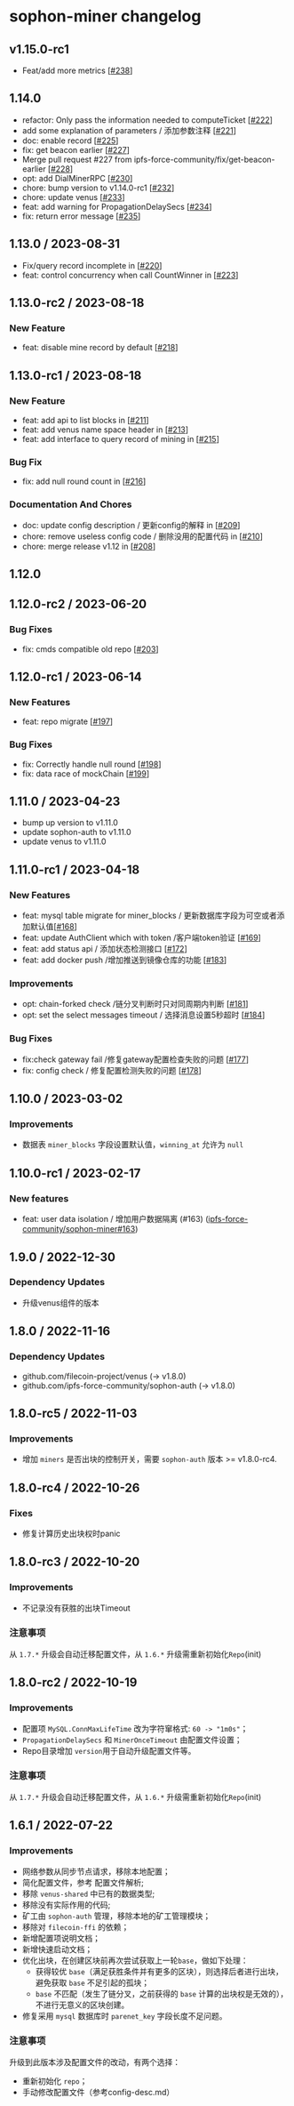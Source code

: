 # sophon-miner changelog

## v1.15.0-rc1

* Feat/add more metrics [[#238](https://github.com/ipfs-force-community/sophon-miner/pull/238)]

## 1.14.0

* refactor: Only pass the information needed to computeTicket [[#222](https://github.com/ipfs-force-community/sophon-miner/pull/222)]
* add some explanation of parameters / 添加参数注释  [[#221](https://github.com/ipfs-force-community/sophon-miner/pull/221)]
* doc: enable record [[#225](https://github.com/ipfs-force-community/sophon-miner/pull/225)]
* fix: get beacon earlier [[#227](https://github.com/ipfs-force-community/sophon-miner/pull/227)]
* Merge pull request #227 from ipfs-force-community/fix/get-beacon-earlier [[#228](https://github.com/ipfs-force-community/sophon-miner/pull/228)]
* opt: add DialMinerRPC [[#230](https://github.com/ipfs-force-community/sophon-miner/pull/230)]
* chore: bump version to v1.14.0-rc1 [[#232](https://github.com/ipfs-force-community/sophon-miner/pull/232)]
* chore: update venus [[#233](https://github.com/ipfs-force-community/sophon-miner/pull/233)]
* feat: add warning for PropagationDelaySecs [[#234](https://github.com/ipfs-force-community/sophon-miner/pull/234)]
* fix: return error message [[#235](https://github.com/ipfs-force-community/sophon-miner/pull/235)]

## 1.13.0 / 2023-08-31

* Fix/query record incomplete in [[#220](https://github.com/ipfs-force-community/sophon-miner/pull/220)]
* feat: control concurrency when call CountWinner in [[#223](https://github.com/ipfs-force-community/sophon-miner/pull/223)]

## 1.13.0-rc2 / 2023-08-18

### New Feature
* feat: disable mine record by default [[#218](https://github.com/ipfs-force-community/sophon-miner/pull/218)]

## 1.13.0-rc1 / 2023-08-18

### New Feature
* feat: add api to list blocks in [[#211](https://github.com/ipfs-force-community/sophon-miner/pull/211)]
* feat: add  venus name space header in [[#213](https://github.com/ipfs-force-community/sophon-miner/pull/213)]
* feat: add interface to query record of mining in [[#215](https://github.com/ipfs-force-community/sophon-miner/pull/215)]

### Bug Fix
* fix: add null round count in [[#216](https://github.com/ipfs-force-community/sophon-miner/pull/216)]

### Documentation And Chores
* doc: update config description / 更新config的解释 in [[#209](https://github.com/ipfs-force-community/sophon-miner/pull/209)]
* chore: remove useless config code / 删除没用的配置代码 in [[#210](https://github.com/ipfs-force-community/sophon-miner/pull/210)]
* chore: merge release v1.12 in [[#208](https://github.com/ipfs-force-community/sophon-miner/pull/208)]

## 1.12.0

## 1.12.0-rc2 / 2023-06-20

### Bug Fixes
* fix: cmds compatible old repo [[#203](https://github.com/ipfs-force-community/sophon-miner/pull/203)]


## 1.12.0-rc1 / 2023-06-14

### New Features
* feat: repo migrate [[#197](https://github.com/ipfs-force-community/sophon-miner/pull/197)]

### Bug Fixes
* fix: Correctly handle null round [[#198](https://github.com/ipfs-force-community/sophon-miner/pull/198)]
* fix: data race of mockChain [[#199](https://github.com/ipfs-force-community/sophon-miner/pull/199)]


## 1.11.0 / 2023-04-23

* bump up version to v1.11.0
* update sophon-auth to v1.11.0
* update venus to v1.11.0

## 1.11.0-rc1 / 2023-04-18

### New Features
* feat: mysql table migrate for miner_blocks / 更新数据库字段为可空或者添加默认值[[#168](https://github.com/ipfs-force-community/sophon-miner/pull/168)]
* feat: update AuthClient which with token /客户端token验证 [[#169](https://github.com/ipfs-force-community/sophon-miner/pull/169)]
* feat: add status api / 添加状态检测接口 [[#172](https://github.com/ipfs-force-community/sophon-miner/pull/172)]
* feat: add docker push /增加推送到镜像仓库的功能 [[#183](https://github.com/ipfs-force-community/sophon-miner/pull/183)]

### Improvements
* opt: chain-forked check /链分叉判断时只对同周期内判断 [[#181](https://github.com/ipfs-force-community/sophon-miner/pull/181)]
* opt: set the select messages timeout / 选择消息设置5秒超时 [[#184](https://github.com/ipfs-force-community/sophon-miner/pull/184)]

### Bug Fixes
* fix:check gateway fail /修复gateway配置检查失败的问题 [[#177](https://github.com/ipfs-force-community/sophon-miner/pull/177)]
* fix: config check / 修复配置检测失败的问题 [[#178]( https://github.com/ipfs-force-community/sophon-miner/pull/178)]

## 1.10.0 / 2023-03-02

### Improvements

- 数据表 `miner_blocks` 字段设置默认值，`winning_at` 允许为 `null`

## 1.10.0-rc1 / 2023-02-17

### New features
- feat: user data isolation / 增加用户数据隔离  (#163) ([ipfs-force-community/sophon-miner#163](https://github.com/ipfs-force-community/sophon-miner/pull/163))


## 1.9.0 / 2022-12-30

### Dependency Updates

- 升级venus组件的版本


## 1.8.0 / 2022-11-16

### Dependency Updates

- github.com/filecoin-project/venus (-> v1.8.0)
- github.com/ipfs-force-community/sophon-auth (-> v1.8.0)


## 1.8.0-rc5 / 2022-11-03

### Improvements

- 增加 `miners`  是否出块的控制开关，需要 `sophon-auth` 版本 >= v1.8.0-rc4.


## 1.8.0-rc4 / 2022-10-26

### Fixes

- 修复计算历史出块权时panic

## 1.8.0-rc3 / 2022-10-20

### Improvements

- 不记录没有获胜的出块Timeout

### 注意事项

从 `1.7.*` 升级会自动迁移配置文件，从 `1.6.*` 升级需重新初始化`Repo`(init)


## 1.8.0-rc2 / 2022-10-19

### Improvements

- 配置项 `MySQL.ConnMaxLifeTime` 改为字符窜格式: `60 -> "1m0s"`；
- `PropagationDelaySecs` 和 `MinerOnceTimeout` 由配置文件设置；
- Repo目录增加 `version`用于自动升级配置文件等。

### 注意事项

从 `1.7.*` 升级会自动迁移配置文件，从 `1.6.*` 升级需重新初始化`Repo`(init)



## 1.6.1 / 2022-07-22

### Improvements

- 网络参数从同步节点请求，移除本地配置；
- 简化配置文件，参考 配置文件解析;
- 移除 `venus-shared` 中已有的数据类型;
- 移除没有实际作用的代码;
- 矿工由 `sophon-auth` 管理，移除本地的矿工管理模块；
- 移除对 `filecoin-ffi` 的依赖；
- 新增配置项说明文档；
- 新增快速启动文档；
- 优化出块，在创建区块前再次尝试获取上一轮`base`，做如下处理：
  - 获得较优 `base`（满足获胜条件并有更多的区块），则选择后者进行出块，避免获取 `base` 不足引起的孤块； 
  - `base` 不匹配（发生了链分叉，之前获得的 `base` 计算的出块权是无效的），不进行无意义的区块创建。
- 修复采用 `mysql` 数据库时 `parenet_key` 字段长度不足问题。

### 注意事项

升级到此版本涉及配置文件的改动，有两个选择：
- 重新初始化 `repo`；
- 手动修改配置文件（参考config-desc.md）
